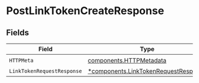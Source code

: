 # PostLinkTokenCreateResponse


## Fields

| Field                                                                                       | Type                                                                                        | Required                                                                                    | Description                                                                                 |
| ------------------------------------------------------------------------------------------- | ------------------------------------------------------------------------------------------- | ------------------------------------------------------------------------------------------- | ------------------------------------------------------------------------------------------- |
| `HTTPMeta`                                                                                  | [components.HTTPMetadata](../../models/components/httpmetadata.md)                          | :heavy_check_mark:                                                                          | N/A                                                                                         |
| `LinkTokenRequestResponse`                                                                  | [*components.LinkTokenRequestResponse](../../models/components/linktokenrequestresponse.md) | :heavy_minus_sign:                                                                          | OK                                                                                          |
